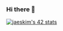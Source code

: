### Hi there 👋 

[![jaeskim's 42 stats](https://badge42.herokuapp.com/api/stats/fldelena)](https://github.com/JaeSeoKim/badge42)

<!--
**fldelena/FlDelena** is a ✨ _special_ ✨ repository because its `README.md` (this file) appears on your GitHub profile.

Here are some ideas to get you started:

- 🔭 I’m currently working on ...
- 🌱 I’m currently learning ...
- 👯 I’m looking to collaborate on ...
- 🤔 I’m looking for help with ...
- 💬 Ask me about ...
- 📫 How to reach me: ...
- 😄 Pronouns: ...
- ⚡ Fun fact: ...
-->
